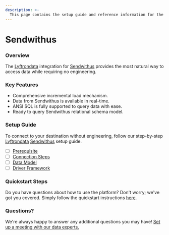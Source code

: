 ```yaml
---
description: >-
  This page contains the setup guide and reference information for the Sendwithus source connector.
---
```


# Sendwithus

### Overview

The [Lyftrondata](https://www.lyftrondata.com/) integration for [Sendwithus](https://www.lyftrondata.com/integration/business-analytics/sendwithus/) provides the most natural way to access data while requiring no engineering.

### Key Features

* Comprehensive incremental load mechanism.
* Data from Sendwithus is available in real-time.&#x20;
* ANSI SQL is fully supported to query data with ease.
* Ready to query Sendwithus relational schema model.

### Setup Guide

To connect to your destination without engineering, follow our step-by-step [Lyftrondata](https://www.lyftrondata.com/)  [Sendwithus](https://www.lyftrondata.com/integration/business-analytics/sendwithus/) setup guide.

* [ ] [Prerequisite](prerequisite.md)
* [ ] [Connection Steps](connection-steps.md)
* [ ] [Data Model](data-model/erd.md)
* [ ] [Driver Framework](driver-framework/)

### Quickstart Steps

Do you have questions about how to use the platform? Don't worry; we've got you covered. Simply follow the quickstart instructions [here](../README.md).

### Questions? <a href="#questions" id="questions"></a>

We're always happy to answer any additional questions you may have! [Set up a meeting with our data experts.](https://www.lyftrondata.com/book-a-meeting/)

